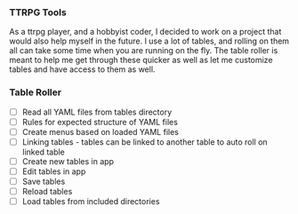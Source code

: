 ### TTRPG Tools
As a ttrpg player, and a hobbyist coder, I decided to work on a project that would also help myself in the future. I use a lot of tables, and rolling on them all can take some time when you are running on the fly. The table roller is meant to help me get through these quicker as well as let me customize tables and have access to them as well.

### Table Roller
- [ ] Read all YAML files from tables directory
- [ ] Rules for expected structure of YAML files
- [ ] Create menus based on loaded YAML files
- [ ] Linking tables - tables can be linked to another table to auto roll on linked table
- [ ] Create new tables in app
- [ ] Edit tables in app
- [ ] Save tables
- [ ] Reload tables
- [ ] Load tables from included directories